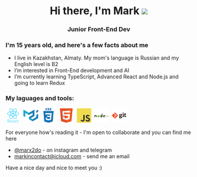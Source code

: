 <h1 align="center">Hi there, I'm Mark
<img src="https://github.com/blackcater/blackcater/raw/main/images/Hi.gif" height="32"/></h1>
<h3 align="center">Junior Front-End Dev</h3>

<div>
  
<h3>I'm 15 years old, and here's a few facts about me</h3>

- I live in Kazakhstan, Almaty. My mom's language is Russian and my English level is B2
- I’m interested in Front-End development and AI
- I’m currently learning TypeScript, Advanced React and Node.js and going to learn Redux
  
</div>

<h3 margin="59px">My laguages and tools:</h3>
<div>
  <img src="https://github.com/devicons/devicon/blob/master/icons/react/react-original-wordmark.svg" title="React" alt="React" width="40" height="40"/>&nbsp;
  <img src="https://github.com/devicons/devicon/blob/master/icons/materialui/materialui-original.svg" title="Material UI" alt="Material UI" width="40" height="40"/>&nbsp;
  <img src="https://github.com/devicons/devicon/blob/master/icons/css3/css3-plain-wordmark.svg"  title="CSS3" alt="CSS" width="40" height="40"/>&nbsp;
  <img src="https://github.com/devicons/devicon/blob/master/icons/html5/html5-original.svg" title="HTML5" alt="HTML" width="40" height="40"/>&nbsp;
  <img src="https://github.com/devicons/devicon/blob/master/icons/javascript/javascript-original.svg" title="JavaScript" alt="JavaScript" width="40" height="40"/>&nbsp;
  <img src="https://github.com/devicons/devicon/blob/master/icons/nodejs/nodejs-original-wordmark.svg" title="NodeJS" alt="NodeJS" width="40" height="40"/>&nbsp;
  <img src="https://github.com/devicons/devicon/blob/master/icons/git/git-original-wordmark.svg" title="Git" **alt="Git" width="40" height="40"/>
</div>

For everyone how's reading it - I'm open to collaborate and you can find me here
- <a href="https://www.instagram.com/marx2do/" target="_blank">@marx2do</a> - on instagram and telegram
- <a href="mailto: markincontact@icloud.com">markincontact@icloud.com - send me an email</a>

Have a nice day and nice to meet you :)
